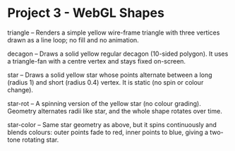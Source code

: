 # Project 3 - WebGL Shapes

triangle – Renders a simple yellow wire-frame triangle with three vertices drawn as a line loop; no fill and no animation.

decagon – Draws a solid yellow regular decagon (10-sided polygon). It uses a triangle-fan with a centre vertex and stays fixed on-screen.

star – Draws a solid yellow star whose points alternate between a long (radius 1) and short (radius 0.4) vertex. It is static (no spin or colour change).

star-rot – A spinning version of the yellow star (no colour grading). Geometry alternates radii like star, and the whole shape rotates over time.

star-color – Same star geometry as above, but it spins continuously and blends colours: outer points fade to red, inner points to blue, giving a two-tone rotating star.
